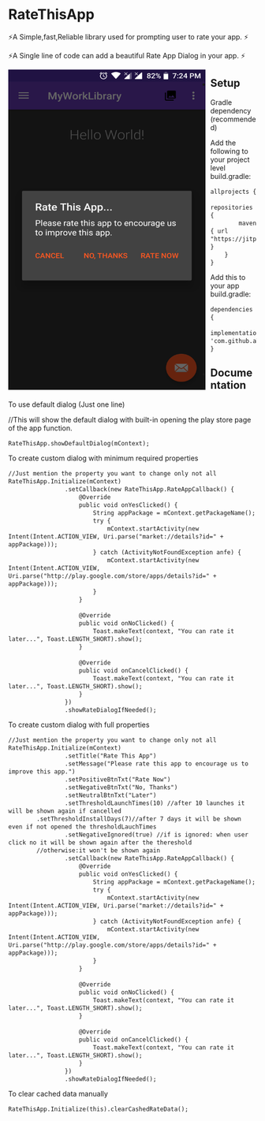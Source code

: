 # RateThisApp

⚡️A Simple,fast,Reliable library used for prompting user to rate your app. ⚡️

⚡️A Single line of code can add a beautiful Rate App Dialog in your app. ⚡️

<img src="https://github.com/a7mdragab/RateThisApp/blob/master/ratethisapp/src/main/res/drawable/rateapp.png"
     alt=""
     width="400" height="650"
     style="float: left; margin-right: 10px;" />

+ ## Setup
Gradle dependency (recommended)

Add the following to your project level build.gradle:
``` 
allprojects {
	repositories {
		maven { url "https://jitpack.io" }
	}
}
``` 


Add this to your app build.gradle:
``` 
dependencies {
	implementation 'com.github.a7mdragab:RateThisApp:1.2'
}
```

+ ## Documentation
To use default dialog (Just one line)

//This will show the default dialog with built-in opening the play store page of the app function.
```
RateThisApp.showDefaultDialog(mContext);
```

To create custom dialog with minimum required properties
```
//Just mention the property you want to change only not all
RateThisApp.Initialize(mContext)
                .setCallback(new RateThisApp.RateAppCallback() {
                    @Override
                    public void onYesClicked() {
                        String appPackage = mContext.getPackageName();
                        try {
                            mContext.startActivity(new Intent(Intent.ACTION_VIEW, Uri.parse("market://details?id=" + appPackage)));
                        } catch (ActivityNotFoundException anfe) {
                            mContext.startActivity(new Intent(Intent.ACTION_VIEW, Uri.parse("http://play.google.com/store/apps/details?id=" + appPackage)));
                        }
                    }

                    @Override
                    public void onNoClicked() {
                        Toast.makeText(context, "You can rate it later...", Toast.LENGTH_SHORT).show();
                    }

                    @Override
                    public void onCancelClicked() {
                        Toast.makeText(context, "You can rate it later...", Toast.LENGTH_SHORT).show();
                    }
                })
                .showRateDialogIfNeeded();
```

To create custom dialog with full properties
```
//Just mention the property you want to change only not all
RateThisApp.Initialize(mContext)
                .setTitle("Rate This App")
                .setMessage("Please rate this app to encourage us to improve this app.")
                .setPositiveBtnTxt("Rate Now")
                .setNegativeBtnTxt("No, Thanks")
                .setNeutralBtnTxt("Later")
                .setThresholdLaunchTimes(10) //after 10 launches it will be shown again if cancelled
		.setThresholdInstallDays(7)//after 7 days it will be shown even if not opened the thresholdLauchTimes
                .setNegativeIgnored(true) //if is ignored: when user click no it will be shown again after the thereshold
		//otherwise:it won't be shown again
                .setCallback(new RateThisApp.RateAppCallback() {
                    @Override
                    public void onYesClicked() {
                        String appPackage = mContext.getPackageName();
                        try {
                            mContext.startActivity(new Intent(Intent.ACTION_VIEW, Uri.parse("market://details?id=" + appPackage)));
                        } catch (ActivityNotFoundException anfe) {
                            mContext.startActivity(new Intent(Intent.ACTION_VIEW, Uri.parse("http://play.google.com/store/apps/details?id=" + appPackage)));
                        }
                    }

                    @Override
                    public void onNoClicked() {
                        Toast.makeText(context, "You can rate it later...", Toast.LENGTH_SHORT).show();
                    }

                    @Override
                    public void onCancelClicked() {
                        Toast.makeText(context, "You can rate it later...", Toast.LENGTH_SHORT).show();
                    }
                })
                .showRateDialogIfNeeded();
```

To clear cached data manually
```
RateThisApp.Initialize(this).clearCashedRateData();
```
